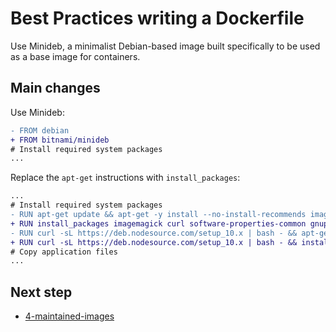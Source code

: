# Best Practices writing a Dockerfile

Use Minideb, a minimalist Debian-based image built specifically to be used as a base image for containers.

## Main changes

Use Minideb:

```diff
- FROM debian
+ FROM bitnami/minideb
# Install required system packages
...
```

Replace the `apt-get` instructions with `install_packages`:

```diff
...
# Install required system packages
- RUN apt-get update && apt-get -y install --no-install-recommends imagemagick curl software-properties-common gnupg
+ RUN install_packages imagemagick curl software-properties-common gnupg
- RUN curl -sL https://deb.nodesource.com/setup_10.x | bash - && apt-get -y install --no-install-recommends nodejs && rm -rf /var/lib/apt/lists/*
+ RUN curl -sL https://deb.nodesource.com/setup_10.x | bash - && install_packages nodejs
# Copy application files
...
```

## Next step

- [4-maintained-images](https://github.com/juan131/dockerfile-best-practices/tree/4-maintained-images)
